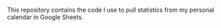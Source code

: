 This repository contains the code I use to pull statistics from my personal calendar in Google Sheets.